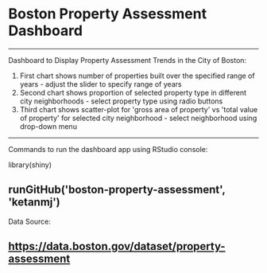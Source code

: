 # Boston Property Assessment Dashboard
---------------------------------------------------------------------

Dashboard to Display Property Assessment Trends in the City of Boston:

1. First chart shows number of properties built over the specified range of years - adjust the slider to specify range of years
2. Second chart shows proportion of selected property type in different city neighborhoods - select property type using radio buttons
3. Third chart shows scatter-plot for 'gross area of property' vs 'total value of property' for selected city neighborhood - select neighborhood using drop-down menu
---------------------------------------------------------------------

Commands to run the dashboard app using RStudio console:

library(shiny)

runGitHub('boston-property-assessment', 'ketanmj')
---------------------------------------------------------------------

Data Source:

https://data.boston.gov/dataset/property-assessment
---------------------------------------------------------------------
